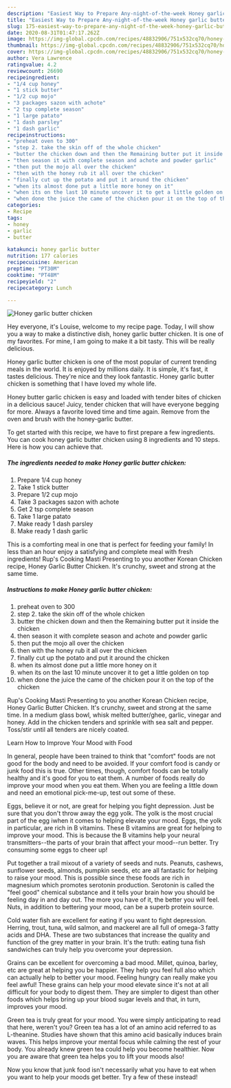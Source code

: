 ```yaml
---
description: "Easiest Way to Prepare Any-night-of-the-week Honey garlic butter chicken"
title: "Easiest Way to Prepare Any-night-of-the-week Honey garlic butter chicken"
slug: 175-easiest-way-to-prepare-any-night-of-the-week-honey-garlic-butter-chicken
date: 2020-08-31T01:47:17.262Z
image: https://img-global.cpcdn.com/recipes/48832906/751x532cq70/honey-garlic-butter-chicken-recipe-main-photo.jpg
thumbnail: https://img-global.cpcdn.com/recipes/48832906/751x532cq70/honey-garlic-butter-chicken-recipe-main-photo.jpg
cover: https://img-global.cpcdn.com/recipes/48832906/751x532cq70/honey-garlic-butter-chicken-recipe-main-photo.jpg
author: Vera Lawrence
ratingvalue: 4.2
reviewcount: 26690
recipeingredient:
- "1/4 cup honey"
- "1 stick butter"
- "1/2 cup mojo"
- "3 packages sazon with achote"
- "2 tsp complete season"
- "1 large patato"
- "1 dash parsley"
- "1 dash garlic"
recipeinstructions:
- "preheat oven to 300"
- "step 2. take the skin off of the whole chicken"
- "butter the chicken down and then the Remaining butter put it inside the chicken"
- "then season it with complete season and achote and powder garlic"
- "then put the mojo all over the chicken"
- "then with the honey rub it all over the chicken"
- "finally cut up the potato and put it around the chicken"
- "when its almost done put a little more honey on it"
- "when its on the last 10 minute uncover it to get a little golden on top"
- "when done the juice the came of the chicken pour it on the top of the chicken"
categories:
- Recipe
tags:
- honey
- garlic
- butter

katakunci: honey garlic butter 
nutrition: 177 calories
recipecuisine: American
preptime: "PT30M"
cooktime: "PT48M"
recipeyield: "2"
recipecategory: Lunch

---
```



![Honey garlic butter chicken](https://img-global.cpcdn.com/recipes/48832906/751x532cq70/honey-garlic-butter-chicken-recipe-main-photo.jpg)

Hey everyone, it's Louise, welcome to my recipe page. Today, I will show you a way to make a distinctive dish, honey garlic butter chicken. It is one of my favorites. For mine, I am going to make it a bit tasty. This will be really delicious.

Honey garlic butter chicken is one of the most popular of current trending meals in the world. It is enjoyed by millions daily. It is simple, it's fast, it tastes delicious. They're nice and they look fantastic. Honey garlic butter chicken is something that I have loved my whole life.

Honey butter garlic chicken is easy and loaded with tender bites of chicken in a delicious sauce! Juicy, tender chicken that will have everyone begging for more. Always a favorite loved time and time again. Remove from the oven and brush with the honey-garlic butter.


To get started with this recipe, we have to first prepare a few ingredients. You can cook honey garlic butter chicken using 8 ingredients and 10 steps. Here is how you can achieve that.

<!--inarticleads1-->

##### The ingredients needed to make Honey garlic butter chicken:

1. Prepare 1/4 cup honey
1. Take 1 stick butter
1. Prepare 1/2 cup mojo
1. Take 3 packages sazon with achote
1. Get 2 tsp complete season
1. Take 1 large patato
1. Make ready 1 dash parsley
1. Make ready 1 dash garlic


This is a comforting meal in one that is perfect for feeding your family! In less than an hour enjoy a satisfying and complete meal with fresh ingredients! Rup&#39;s Cooking Masti Presenting to you another Korean Chicken recipe, Honey Garlic Butter Chicken. It&#39;s crunchy, sweet and strong at the same time. 

<!--inarticleads2-->

##### Instructions to make Honey garlic butter chicken:

1. preheat oven to 300
1. step 2. take the skin off of the whole chicken
1. butter the chicken down and then the Remaining butter put it inside the chicken
1. then season it with complete season and achote and powder garlic
1. then put the mojo all over the chicken
1. then with the honey rub it all over the chicken
1. finally cut up the potato and put it around the chicken
1. when its almost done put a little more honey on it
1. when its on the last 10 minute uncover it to get a little golden on top
1. when done the juice the came of the chicken pour it on the top of the chicken


Rup&#39;s Cooking Masti Presenting to you another Korean Chicken recipe, Honey Garlic Butter Chicken. It&#39;s crunchy, sweet and strong at the same time. In a medium glass bowl, whisk melted butter/ghee, garlic, vinegar and honey. Add in the chicken tenders and sprinkle with sea salt and pepper. Toss/stir until all tenders are nicely coated. 

Learn How to Improve Your Mood with Food


In general, people have been trained to think that "comfort" foods are not good for the body and need to be avoided. If your comfort food is candy or junk food this is true. Other times, though, comfort foods can be totally healthy and it's good for you to eat them. A number of foods really do improve your mood when you eat them. When you are feeling a little down and need an emotional pick-me-up, test out some of these.

Eggs, believe it or not, are great for helping you fight depression. Just be sure that you don't throw away the egg yolk. The yolk is the most crucial part of the egg iwhen it comes to helping elevate your mood. Eggs, the yolk in particular, are rich in B vitamins. These B vitamins are great for helping to improve your mood. This is because the B vitamins help your neural transmitters--the parts of your brain that affect your mood--run better. Try consuming some eggs to cheer up!

Put together a trail mixout of a variety of seeds and nuts. Peanuts, cashews, sunflower seeds, almonds, pumpkin seeds, etc are all fantastic for helping to raise your mood. This is possible since these foods are rich in magnesium which promotes serotonin production. Serotonin is called the "feel good" chemical substance and it tells your brain how you should be feeling day in and day out. The more you have of it, the better you will feel. Nuts, in addition to bettering your mood, can be a superb protein source.

Cold water fish are excellent for eating if you want to fight depression. Herring, trout, tuna, wild salmon, and mackerel are all full of omega-3 fatty acids and DHA. These are two substances that increase the quality and function of the grey matter in your brain. It's the truth: eating tuna fish sandwiches can truly help you overcome your depression. 

Grains can be excellent for overcoming a bad mood. Millet, quinoa, barley, etc are great at helping you be happier. They help you feel full also which can actually help to better your mood. Feeling hungry can really make you feel awful! These grains can help your mood elevate since it's not at all difficult for your body to digest them. They are simpler to digest than other foods which helps bring up your blood sugar levels and that, in turn, improves your mood.

Green tea is truly great for your mood. You were simply anticipating to read that here, weren't you? Green tea has a lot of an amino acid referred to as L-theanine. Studies have shown that this amino acid basically induces brain waves. This helps improve your mental focus while calming the rest of your body. You already knew green tea could help you become healthier. Now you are aware that green tea helps you to lift your moods also!

Now you know that junk food isn't necessarily what you have to eat when you want to help your moods get better. Try a few of these instead!

